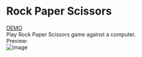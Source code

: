 # Rock Paper Scissors

[DEMO](https://danieltran0.github.io/Rock_Paper_Scissors/)  
Play Rock Paper Scissors game against a computer.  
Preview:  
![image](https://user-images.githubusercontent.com/76408883/106376340-6c4f1900-6362-11eb-8f25-3ce2fb13d070.png)
